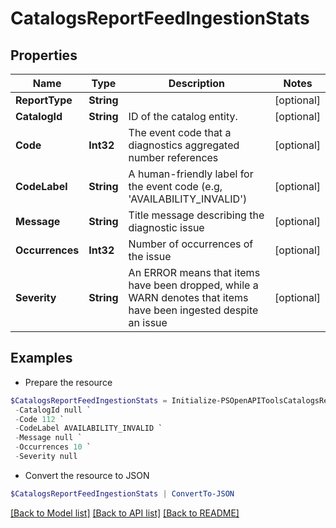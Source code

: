 # CatalogsReportFeedIngestionStats
## Properties

Name | Type | Description | Notes
------------ | ------------- | ------------- | -------------
**ReportType** | **String** |  | [optional] 
**CatalogId** | **String** | ID of the catalog entity. | [optional] 
**Code** | **Int32** | The event code that a diagnostics aggregated number references | [optional] 
**CodeLabel** | **String** | A human-friendly label for the event code (e.g, &#39;AVAILABILITY_INVALID&#39;) | [optional] 
**Message** | **String** | Title message describing the diagnostic issue | [optional] 
**Occurrences** | **Int32** | Number of occurrences of the issue | [optional] 
**Severity** | **String** | An ERROR means that items have been dropped, while a WARN denotes that items have been ingested despite an issue | [optional] 

## Examples

- Prepare the resource
```powershell
$CatalogsReportFeedIngestionStats = Initialize-PSOpenAPIToolsCatalogsReportFeedIngestionStats  -ReportType null `
 -CatalogId null `
 -Code 112 `
 -CodeLabel AVAILABILITY_INVALID `
 -Message null `
 -Occurrences 10 `
 -Severity null
```

- Convert the resource to JSON
```powershell
$CatalogsReportFeedIngestionStats | ConvertTo-JSON
```

[[Back to Model list]](../README.md#documentation-for-models) [[Back to API list]](../README.md#documentation-for-api-endpoints) [[Back to README]](../README.md)

